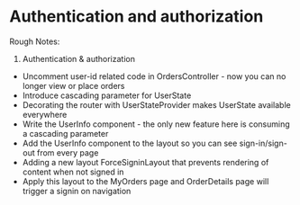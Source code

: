 # Authentication and authorization

Rough Notes:

1. Authentication & authorization
- Uncomment user-id related code in OrdersController - now you can no longer view or place orders
- Introduce cascading parameter for UserState
- Decorating the router with UserStateProvider makes UserState available everywhere
- Write the UserInfo component - the only new feature here is consuming a cascading parameter
- Add the UserInfo component to the layout so you can see sign-in/sign-out from every page
- Adding a new layout ForceSigninLayout that prevents rendering of content when not signed in
- Apply this layout to the MyOrders page and OrderDetails page will trigger a signin on navigation